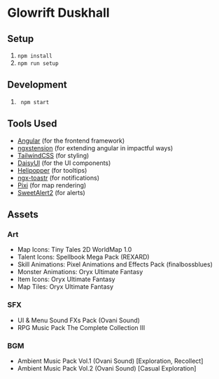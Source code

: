 # Glowrift Duskhall

## Setup

1. `npm install`
1. `npm run setup`

## Development

1. ` npm start`

## Tools Used

- [Angular](https://angular.io/) (for the frontend framework)
- [ngxstension](https://ngxtension.netlify.app/) (for extending angular in impactful ways)
- [TailwindCSS](https://tailwindcss.com/docs) (for styling)
- [DaisyUI](https://daisyui.com/components/) (for the UI components)
- [Helipopper](https://ngneat.github.io/helipopper/) (for tooltips)
- [ngx-toastr](https://ngx-toastr.vercel.app/) (for notifications)
- [Pixi](https://pixijs.com/8.x/guides/getting-started/intro) (for map rendering)
- [SweetAlert2](https://github.com/sweetalert2/ngx-sweetalert2) (for alerts)

## Assets

### Art

- Map Icons: Tiny Tales 2D WorldMap 1.0
- Talent Icons: Spellbook Mega Pack (REXARD)
- Skill Animations: Pixel Animations and Effects Pack (finalbossblues)
- Monster Animations: Oryx Ultimate Fantasy
- Item Icons: Oryx Ultimate Fantasy
- Map Tiles: Oryx Ultimate Fantasy

### SFX

- UI & Menu Sound FXs Pack (Ovani Sound)
- RPG Music Pack The Complete Collection III

### BGM

- Ambient Music Pack Vol.1 (Ovani Sound) [Exploration, Recollect]
- Ambient Music Pack Vol.2 (Ovani Sound) [Casual Exploration]
